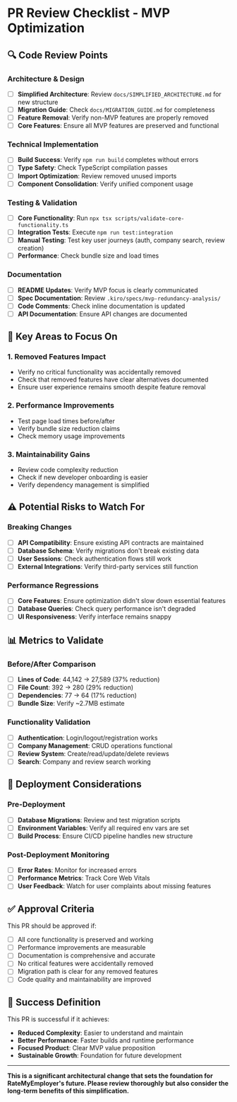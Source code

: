 # PR Review Checklist - MVP Optimization

## 🔍 Code Review Points

### Architecture & Design
- [ ] **Simplified Architecture**: Review `docs/SIMPLIFIED_ARCHITECTURE.md` for new structure
- [ ] **Migration Guide**: Check `docs/MIGRATION_GUIDE.md` for completeness
- [ ] **Feature Removal**: Verify non-MVP features are properly removed
- [ ] **Core Features**: Ensure all MVP features are preserved and functional

### Technical Implementation
- [ ] **Build Success**: Verify `npm run build` completes without errors
- [ ] **Type Safety**: Check TypeScript compilation passes
- [ ] **Import Optimization**: Review removed unused imports
- [ ] **Component Consolidation**: Verify unified component usage

### Testing & Validation
- [ ] **Core Functionality**: Run `npx tsx scripts/validate-core-functionality.ts`
- [ ] **Integration Tests**: Execute `npm run test:integration`
- [ ] **Manual Testing**: Test key user journeys (auth, company search, review creation)
- [ ] **Performance**: Check bundle size and load times

### Documentation
- [ ] **README Updates**: Verify MVP focus is clearly communicated
- [ ] **Spec Documentation**: Review `.kiro/specs/mvp-redundancy-analysis/`
- [ ] **Code Comments**: Check inline documentation is updated
- [ ] **API Documentation**: Ensure API changes are documented

## 🎯 Key Areas to Focus On

### 1. Removed Features Impact
- Verify no critical functionality was accidentally removed
- Check that removed features have clear alternatives documented
- Ensure user experience remains smooth despite feature removal

### 2. Performance Improvements
- Test page load times before/after
- Verify bundle size reduction claims
- Check memory usage improvements

### 3. Maintainability Gains
- Review code complexity reduction
- Check if new developer onboarding is easier
- Verify dependency management is simplified

## ⚠️ Potential Risks to Watch For

### Breaking Changes
- [ ] **API Compatibility**: Ensure existing API contracts are maintained
- [ ] **Database Schema**: Verify migrations don't break existing data
- [ ] **User Sessions**: Check authentication flows still work
- [ ] **External Integrations**: Verify third-party services still function

### Performance Regressions
- [ ] **Core Features**: Ensure optimization didn't slow down essential features
- [ ] **Database Queries**: Check query performance isn't degraded
- [ ] **UI Responsiveness**: Verify interface remains snappy

## 📊 Metrics to Validate

### Before/After Comparison
- [ ] **Lines of Code**: 44,142 → 27,589 (37% reduction)
- [ ] **File Count**: 392 → 280 (29% reduction)
- [ ] **Dependencies**: 77 → 64 (17% reduction)
- [ ] **Bundle Size**: Verify ~2.7MB estimate

### Functionality Validation
- [ ] **Authentication**: Login/logout/registration works
- [ ] **Company Management**: CRUD operations functional
- [ ] **Review System**: Create/read/update/delete reviews
- [ ] **Search**: Company and review search working

## 🚀 Deployment Considerations

### Pre-Deployment
- [ ] **Database Migrations**: Review and test migration scripts
- [ ] **Environment Variables**: Verify all required env vars are set
- [ ] **Build Process**: Ensure CI/CD pipeline handles new structure

### Post-Deployment Monitoring
- [ ] **Error Rates**: Monitor for increased errors
- [ ] **Performance Metrics**: Track Core Web Vitals
- [ ] **User Feedback**: Watch for user complaints about missing features

## ✅ Approval Criteria

This PR should be approved if:
- [ ] All core functionality is preserved and working
- [ ] Performance improvements are measurable
- [ ] Documentation is comprehensive and accurate
- [ ] No critical features were accidentally removed
- [ ] Migration path is clear for any removed features
- [ ] Code quality and maintainability are improved

## 🎯 Success Definition

This PR is successful if it achieves:
- **Reduced Complexity**: Easier to understand and maintain
- **Better Performance**: Faster builds and runtime performance
- **Focused Product**: Clear MVP value proposition
- **Sustainable Growth**: Foundation for future development

---

**This is a significant architectural change that sets the foundation for RateMyEmployer's future. Please review thoroughly but also consider the long-term benefits of this simplification.**